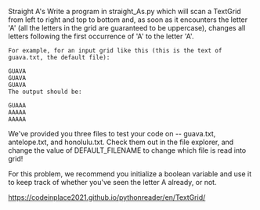 Straight A's
Write a program in straight_As.py which will scan a TextGrid from left to right and top to bottom and, as soon as it encounters the letter 'A' (all the letters in the grid are guaranteed to be uppercase), changes all letters following the first occurrence of 'A' to the letter 'A'.

```
For example, for an input grid like this (this is the text of guava.txt, the default file):

GUAVA
GUAVA
GUAVA
The output should be:

GUAAA
AAAAA
AAAAA
```

We've provided you three files to test your code on -- guava.txt, antelope.txt, and honolulu.txt. Check them out in the file explorer, and change the value of DEFAULT_FILENAME to change which file is read into grid!

For this problem, we recommend you initialize a boolean variable and use it to keep track of whether you've seen the letter A already, or not.

https://codeinplace2021.github.io/pythonreader/en/TextGrid/
